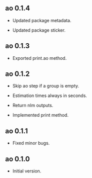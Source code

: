 ## ao 0.1.4

* Updated package metadata.

* Updated package sticker.

## ao 0.1.3

* Exported print.ao method.

## ao 0.1.2

* Skip ao step if a group is empty.

* Estimation times always in seconds.

* Return nlm outputs.

* Implemented print method.

## ao 0.1.1

* Fixed minor bugs.

## ao 0.1.0

* Initial version.
